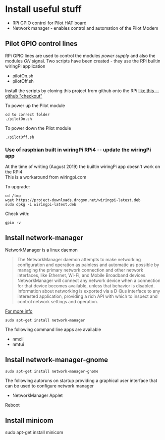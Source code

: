 # Install useful stuff
* RPi GPIO control for Pilot HAT board
* Network manager - enables control and automation of the Pilot Modem


## Pilot GPIO control lines

RPi GPIO lines are used to control the modules *power supply* and also the modules *ON* signal. 
Two scripts have been created - they use the RPi builtin wiringPi application 

* pilotOn.sh
* pilotOff.sh

Install the scripts by cloning this project from github onto the RPi [like this -- github "checkout"](./git.md)  

To power up the Pilot module
```
cd to correct folder
./pilotOn.sh
```

To power down the Pilot module
```
./pilotOff.sh
```

### Use of raspbian built in wiringPi RPi4  -- update the wiringPi app

At the time of writing (August 2019) the builtin wiringPi app doesn't work on the RPi4  
This is a workaround from wiringpi.com

To upgrade:
```
cd /tmp
wget https://project-downloads.drogon.net/wiringpi-latest.deb
sudo dpkg -i wiringpi-latest.deb
```

Check with:
```
gpio -v
```



## Install network-manager
NetworkManager is a linux daemon  

> The NetworkManager daemon attempts to make networking configuration and operation as
 painless and automatic as possible by managing the primary network connection and
 other network interfaces, like Ethernet, Wi-Fi, and Mobile Broadband devices. 
 NetworkManager will connect any network device when a connection for that device
 becomes available, unless that behavior is disabled. Information about networking is
 exported via a D-Bus interface to any interested application, providing a rich API
 with which to inspect and control network settings and operation.


[For more info](https://developer.gnome.org/NetworkManager/stable/NetworkManager.html)

```
sudo apt-get install network-manager
```

The following command line apps are available
* nmcli
* nmtui


## Install network-manager-gnome 


```
sudo apt-get install network-manager-gnome
```
The following autoruns on startup providing a graphical user interface that can be
 used to configure network manager
* NetworkManager Applet

Reboot

## Install minicom
sudo apt-get install minicom 






